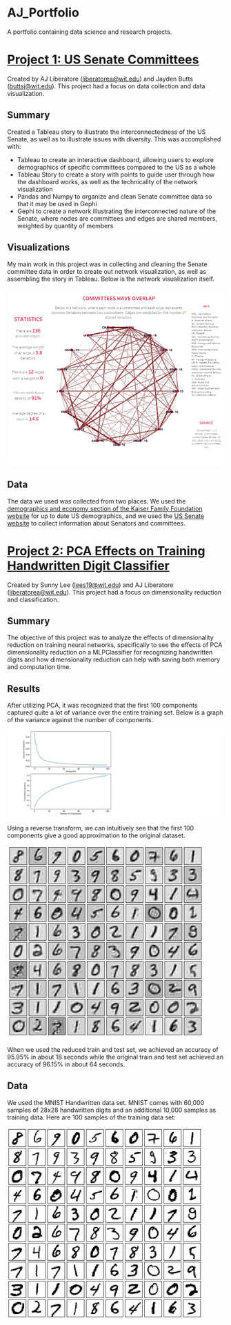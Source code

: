 # AJ_Portfolio
A portfolio containing data science and research projects.

# [Project 1: US Senate Committees](https://github.com/liberatorea94/US-Senate-Committees)
Created by AJ Liberatore (liberatorea@wit.edu) and Jayden Butts (buttsj@wit.edu). This project had a focus on data collection and data visualization.

## Summary
Created a Tableau story to illustrate the interconnectedness of the US Senate, as well as to illustrate issues with diversity. This was accomplished with:
* Tableau to create an interactive dashboard, allowing users to explore demographics of specific committees compared to the US as a whole
* Tableau Story to create a story with points to guide user through how the dashboard works, as well as the technicality of the network visualization
* Pandas and Numpy to organize and clean Senate committee data so that it may be used in Gephi
* Gephi to create a network illustrating the interconnected nature of the Senate, where nodes are committees and edges are shared members, weighted by quantity of members

## Visualizations
My main work in this project was in collecting and cleaning the Senate committee data in order to create out network visualization, as well as assembling the story in Tableau. Below is the network visualization itself.

![](/images/Committee_Network.png)

## Data
The data we used was collected from two places. We used the [demographics and economy section of the Kaiser Family Foundation website](https://www.kff.org/state-category/demographics-and-the-economy/) for up to date US demographics, and we used the [US Senate website](https://www.senate.gov/reference/stats_and_lists.htm) to collect information about Senators and committees.

# [Project 2: PCA Effects on Training Handwritten Digit Classifier](https://github.com/lees19atwit/DS-Final)
Created by Sunny Lee (lees19@wit.edu) and AJ Liberatore (liberatorea@wit.edu). This project had a focus on dimensionality reduction and classification.

## Summary
The objective of this project was to analyze the effects of dimensionality reduction on training neural networks, specifically to see the effects of PCA dimensionality reduction on a MLPClassifier for recognizing handwritten digits and how dimensionality reduction can help with saving both memory and computation time. 

## Results
After utilizing PCA, it was recognized that the first 100 components captured quite a lot of variance over the entire training set. Below is a graph of the variance against the number of components.

![](/images/variance.png)

Using a reverse transform, we can intuitively see that the first 100 components give a good approximation to the original dataset.

![](/images/mnistreduced.png)

When we used the reduced train and test set, we achieved an accuracy of 95.95% in about 18 seconds while the original train and test set achieved an accuracy of 96.15% in about 64 seconds.

## Data
We used the MNIST Handwritten data set. MNIST comes with 60,000 samples of 28x28 handwritten digits and an additional 10,000 samples as training data. Here are 100 samples of the training data set:

![](/images/mnist.png)
